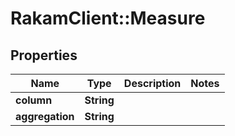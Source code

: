 # RakamClient::Measure

## Properties
Name | Type | Description | Notes
------------ | ------------- | ------------- | -------------
**column** | **String** |  | 
**aggregation** | **String** |  | 


